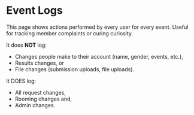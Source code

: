 # Event Logs

This page shows actions performed by every user for every event. Useful for tracking member complaints or curing curiosity.

It does **NOT** log:

- Changes people make to their account (name, gender, events, etc.),
- Results changes, or
- File changes (submission uploads, file uploads).

It DOES log:

- All request changes,
- Rooming changes and,
- Admin changes.
